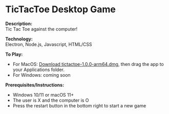 # TicTacToe Desktop Game

**Description:**  
Tic Tac Toe against the computer!

**Technology:**  
Electron, Node.js, Javascript, HTML/CSS

**To Play:**
* For MacOS: [Download tictactoe-1.0.0-arm64.dmg](https://github.com/Divya-K2517/tictactoe/releases/download/v1.0.0/tictactoe-1.0.0-arm64.dmg), then drag the app to your Applications folder.
* For Windows: coming soon

**Prerequisites/Instructions:**  
* Windows 10/11 or macOS 11+
* The user is X and the computer is O
* Press the restart button in the bottom right to start a new game

